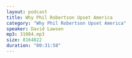 ```yaml
---
layout: podcast
title: Why Phil Robertson Upset America
category: "Why Phil Robertson Upset America"
speaker: David Lawson
mp3: 31084.mp3
size: 8164822
duration: "00:31:58"
---
```


